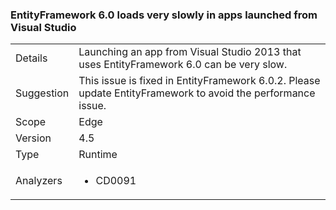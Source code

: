 ### EntityFramework 6.0 loads very slowly in apps launched from Visual Studio

|   |   |
|---|---|
|Details|Launching an app from Visual Studio 2013 that uses EntityFramework 6.0 can be very slow.|
|Suggestion|This issue is fixed in EntityFramework 6.0.2. Please update EntityFramework to avoid the performance issue.|
|Scope|Edge|
|Version|4.5|
|Type|Runtime|
|Analyzers|<ul><li>CD0091</li></ul>|

